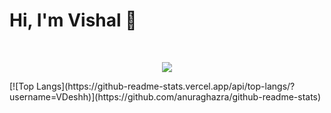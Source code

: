 # Hi, I'm Vishal  👋

<!--
**VDeshh/VDeshh** is a ✨ _special_ ✨ repository because its `README.md` (this file) appears on your GitHub profile.

Here are some ideas to get you started:

- 🔭 I’m currently working on ...
- 🌱 I’m currently learning ...
- 👯 I’m looking to collaborate on ...
- 🤔 I’m looking for help with ...
- 💬 Ask me about ...
- 📫 How to reach me: ...
- 😄 Pronouns: ...
- ⚡ Fun fact: ...
-->


<br>

<p align = "center">
  <img src = "https://github-readme-stats.vercel.app/api?username=VDeshh&show_icons=true&theme=radical&line_height=27">
</p>
[![Top Langs](https://github-readme-stats.vercel.app/api/top-langs/?username=VDeshh)](https://github.com/anuraghazra/github-readme-stats)



